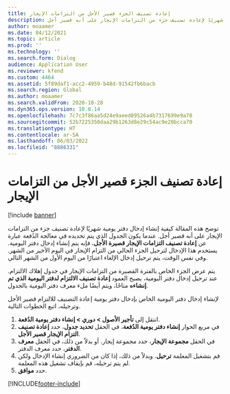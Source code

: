 ```yaml
---
title: إعادة تصنيف الجزء قصير الأجل من التزامات الإيجار
description: توضح هذه المقالة كيفية إنشاء إدخال دفتر يومية شهريًا لإعادة تصنيف جزء من التزامات الإيجار على أنه قصير أجل.
author: moaamer
ms.date: 04/12/2021
ms.topic: article
ms.prod: ''
ms.technology: ''
ms.search.form: Dialog
audience: Application User
ms.reviewer: kfend
ms.custom: 4464
ms.assetid: 5f89daf1-acc2-4959-b48d-91542fb6bacb
ms.search.region: Global
ms.author: moaamer
ms.search.validFrom: 2020-10-28
ms.dyn365.ops.version: 10.0.14
ms.openlocfilehash: 7c7c3f86aa5d24e9aeed89526a4b7317699e9a78
ms.sourcegitcommit: 52b7225350daa29b1263d8e29c54ac9e20bcca70
ms.translationtype: HT
ms.contentlocale: ar-SA
ms.lasthandoff: 06/03/2022
ms.locfileid: "8886331"
---
```

# <a name="reclassify-the-short-term-portion-of-lease-liability"></a>إعادة تصنيف الجزء قصير الأجل من التزامات الإيجار

[!include [banner](../includes/banner.md)]

توضح هذه المقالة كيفية إنشاء إدخال دفتر يومية شهريًا لإعادة تصنيف جزء من التزامات الإيجار على أنه قصير أجل. عندما يكون الجدول الذي يتم تحديده في معالجة الدُفعة عبارة عن **إعادة تصنيف التزامات الإيجار قصيرة الأجل**، فإنه يتم إنشاء إدخال دفتر اليومية. يستخدم هذا الإدخال لترحيل الجزء الحالي من التزام الإيجار في اليوم الأخير من الشهر. وفي نفس الوقت، يتم ترحيل إدخال الإلغاء اعتبارًا من اليوم الأول من الشهر التالي.

يتم عرض الجزء الخاص بالفترة القصيرة من التزامات الإيجار في جدول إهلاك الالتزام. عند ترحيل إدخال دفتر اليومية، يصبح العمود **إعادة تصنيف الالتزام لدفتر اليومية الذي تم إنشاءه** متاحًا، ويتم أيضًا ملء معرف دفتر اليومية بالجدول.

لإنشاء إدخال دفتر اليومية الخاص بإدخال دفتر يومية إعادة التصنيف للالتزام قصير الأجل وترحيله، اتبع الخطوات التالية.

1. انتقل إلى **تأجير الأصول \> دوري \> إنشاء دفتر يومية الدُفعة**.
2. في مربع الحوار **إنشاء دفتر يومية الدُفعة**، في الحقل **تحديد جدول**، حدد **إعادة تصنيف التزام الإيجار قصير الأجل**.
3. في الحقل **مجموعة الإيجار**، حدد مجموعة إيجار. أو بدلاً من ذلك، في الحقل **معرف الدفتر**، حدد معرف الدفتر.
4. قم بتشغيل المعلمة **ترحيل**. وبدلاً من ذلك، إذا كان من الضروري إنشاء الإدخال ولكن لم يتم ترحيله، قم بإيقاف تشغيل هذه المعلمة.
5. حدد **موافق**.


[!INCLUDE[footer-include](../../includes/footer-banner.md)]
